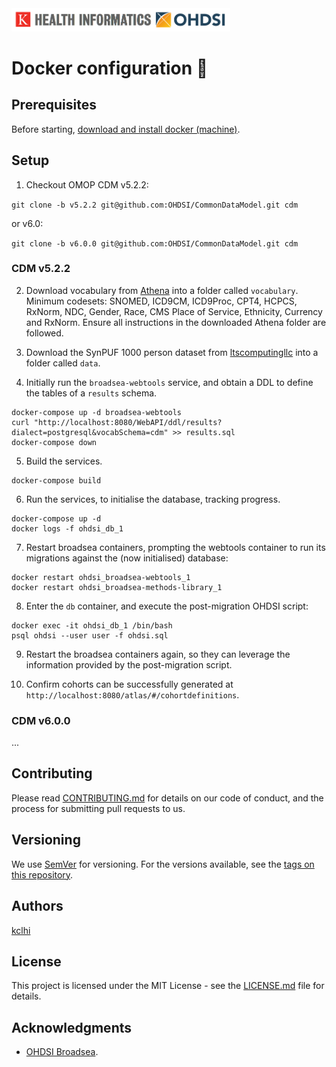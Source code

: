 <img src="logo.png" width="350" alt="King's College London Health Informatics (kclhi) OHDSI stack">

# Docker configuration :whale2:

## Prerequisites

Before starting, [download and install docker (machine)](https://docs.docker.com/machine/install-machine/).

## Setup

1. Checkout OMOP CDM v5.2.2:

`git clone -b v5.2.2 git@github.com:OHDSI/CommonDataModel.git cdm`

or v6.0:

`git clone -b v6.0.0 git@github.com:OHDSI/CommonDataModel.git cdm`

### CDM v5.2.2

2. Download vocabulary from [Athena](https://athena.ohdsi.org/vocabulary/list) into a folder called `vocabulary`. Minimum codesets: SNOMED, ICD9CM, ICD9Proc, CPT4, HCPCS, RxNorm, NDC, Gender, Race, CMS Place of Service, Ethnicity, Currency and RxNorm. Ensure all instructions in the downloaded Athena folder are followed.

3. Download the SynPUF 1000 person dataset from [ltscomputingllc](http://www.ltscomputingllc.com/downloads/) into a folder called `data`.

4. Initially run the `broadsea-webtools` service, and obtain a DDL to define the tables of a `results` schema.

```
docker-compose up -d broadsea-webtools
curl "http://localhost:8080/WebAPI/ddl/results?dialect=postgresql&vocabSchema=cdm" >> results.sql
docker-compose down
```

5. Build the services.

```
docker-compose build
```

6. Run the services, to initialise the database, tracking progress.

```
docker-compose up -d
docker logs -f ohdsi_db_1
```

7. Restart broadsea containers, prompting the webtools container to run its migrations against the (now initialised) database:

```
docker restart ohdsi_broadsea-webtools_1
docker restart ohdsi_broadsea-methods-library_1
```

8. Enter the `db` container, and execute the post-migration OHDSI script:

```
docker exec -it ohdsi_db_1 /bin/bash
psql ohdsi --user user -f ohdsi.sql
```

9. Restart the broadsea containers again, so they can leverage the information provided by the post-migration script.

10. Confirm cohorts can be successfully generated at `http://localhost:8080/atlas/#/cohortdefinitions`.

### CDM v6.0.0

...

## Contributing

Please read [CONTRIBUTING.md](CONTRIBUTING.md) for details on our code of conduct, and the process for submitting pull requests to us.

## Versioning

We use [SemVer](http://semver.org/) for versioning. For the versions available, see the [tags on this repository](https://github.com/martinchapman/nokia-health/tags).

## Authors

[kclhi](https://kclhi.org)

## License

This project is licensed under the MIT License - see the [LICENSE.md](LICENSE.md) file for details.

## Acknowledgments

* [OHDSI Broadsea](https://github.com/OHDSI/Broadsea).
